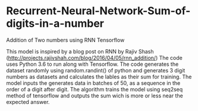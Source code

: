# Recurrent-Neural-Network-Sum-of-digits-in-a-number
Addition of Two numbers using RNN Tensorflow

This model is inspired by a blog post on RNN by Rajiv Shash (http://projects.rajivshah.com/blog/2016/04/05/rnn_addition/)
The code uses Python 3.6 to run along with Tensorflow.
The code generates the dataset randomly using random.randint() of python and generates 3 digit numbers as datasets and calculates the lables as their sum for training.
The model inputs the generates data in batches of 50, as a sequence in the order of a digit after digit. The algorithm trains the model using seq2seq method of tensorflow and outputs the sum wich is more or less near the expected answer.
